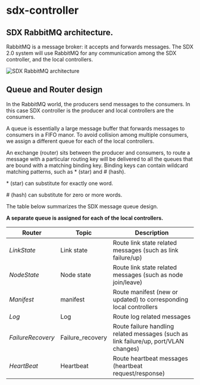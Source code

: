 # sdx-controller

## SDX RabbitMQ architecture. 

RabbitMQ is a message broker: it accepts and forwards messages. The SDX 2.0 system will use RabbitMQ for any communication among the SDX controller, and the local controllers.

![SDX RabbitMQ architecture](https://user-images.githubusercontent.com/29924060/119758505-a776da00-be74-11eb-924d-9aade279ebcf.jpg)

## Queue and Router design
In the RabbitMQ world, the producers send messages to the consumers. In this case SDX controller is the producer and local controllers are the consumers.

A queue is essentially a large message buffer that forwards messages to consumers in a FIFO manor. To avoid collision among multiple consumers, we assign a different queue for each of the local controllers.

An exchange (router) sits between the producer and consumers, to route a message with a particular routing key will be delivered to all the queues that are bound with a matching binding key. Binding keys can contain wildcard matching patterns, such as \* (star) and \# (hash).

\* (star) can substitute for exactly one word.

\# (hash) can substitute for zero or more words.

The table below summarizes the SDX message queue design.

**A separate queue is assigned for each of the local controllers.**

Router | Topic | Description
------------ | ------------- | ------------- 
*LinkState* | Link state | Route link state related messages (such as link failure/up)
*NodeState* | Node state | Route link state related messages (such as node join/leave)
*Manifest*  | manifest | Route manifest (new or updated) to corresponding local controllers
*Log*       | Log | Route log related messages
*FailureRecovery* | Failure_recovery | Route failure handling related messages (such as link failure/up, port/VLAN changes)
*HeartBeat* | Heartbeat | Route heartbeat messages (heartbeat request/response)
